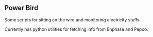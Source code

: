 Power Bird
----------

Some scripts for sitting on the wire and monitoring electricity stuffs.

Currently has python utilities for fetching info from Enphase and Pepco.
